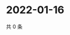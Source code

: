 # 2022-01-16

共 0 条

<!-- BEGIN WEIBO -->
<!-- 最后更新时间 Sun Jan 16 2022 11:17:16 GMT+0800 (China Standard Time) -->

<!-- END WEIBO -->
